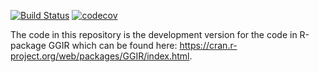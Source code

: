 [![Build Status](https://travis-ci.org/NLeSC/GGIR.svg?branch=master)](https://travis-ci.org/NLeSC/GGIR) [![codecov](https://codecov.io/gh/NLeSC/GGIR/branch/master/graph/badge.svg)](https://codecov.io/gh/NLeSC/GGIR)


The code in this repository is the development version for the code in R-package GGIR which can be found here: https://cran.r-project.org/web/packages/GGIR/index.html.

